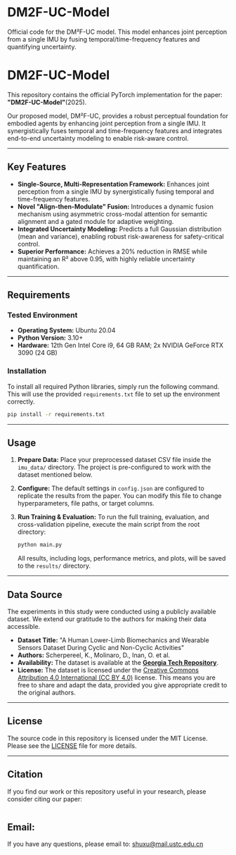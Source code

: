 # DM2F-UC-Model
Official code for the DM²F-UC model. This model enhances joint perception from a single IMU by fusing temporal/time-frequency features and quantifying uncertainty.
# DM2F-UC-Model

This repository contains the official PyTorch implementation for the paper: **"DM2F-UC-Model"**(2025).

Our proposed model, DM²F-UC, provides a robust perceptual foundation for embodied agents by enhancing joint perception from a single IMU. It synergistically fuses temporal and time-frequency features and integrates end-to-end uncertainty modeling to enable risk-aware control.


---

## Key Features

-   **Single-Source, Multi-Representation Framework:** Enhances joint perception from a single IMU by synergistically fusing temporal and time-frequency features.
-   **Novel "Align-then-Modulate" Fusion:** Introduces a dynamic fusion mechanism using asymmetric cross-modal attention for semantic alignment and a gated module for adaptive weighting.
-   **Integrated Uncertainty Modeling:** Predicts a full Gaussian distribution (mean and variance), enabling robust risk-awareness for safety-critical control.
-   **Superior Performance:** Achieves a 20% reduction in RMSE while maintaining an R² above 0.95, with highly reliable uncertainty quantification.

---

## Requirements

### Tested Environment
-   **Operating System:** Ubuntu 20.04
-   **Python Version:** 3.10+
-   **Hardware:** 12th Gen Intel Core i9, 64 GB RAM; 2x NVIDIA GeForce RTX 3090 (24 GB)

### Installation
To install all required Python libraries, simply run the following command. This will use the provided `requirements.txt` file to set up the environment correctly.

```bash
pip install -r requirements.txt
```

---

## Usage

1.  **Prepare Data:** Place your preprocessed dataset CSV file inside the `imu_data/` directory. The project is pre-configured to work with the dataset mentioned below.

2.  **Configure:** The default settings in `config.json` are configured to replicate the results from the paper. You can modify this file to change hyperparameters, file paths, or target columns.

3.  **Run Training & Evaluation:** To run the full training, evaluation, and cross-validation pipeline, execute the main script from the root directory:

    ```bash
    python main.py
    ```
    All results, including logs, performance metrics, and plots, will be saved to the `results/` directory.

---

## Data Source

The experiments in this study were conducted using a publicly available dataset. We extend our gratitude to the authors for making their data accessible.

-   **Dataset Title:** "A Human Lower-Limb Biomechanics and Wearable Sensors Dataset During Cyclic and Non-Cyclic Activities"
-   **Authors:** Scherpereel, K., Molinaro, D., Inan, O. et al.
-   **Availability:** The dataset is available at the [**Georgia Tech Repository**](https://repository.gatech.edu/entities/publication/20860ffb-71fd-4049-a033-cd0ff308339e/).
-   **License:** The dataset is licensed under the [Creative Commons Attribution 4.0 International (CC BY 4.0)](https://creativecommons.org/licenses/by/4.0/) license. This means you are free to share and adapt the data, provided you give appropriate credit to the original authors.

---

## License

The source code in this repository is licensed under the MIT License. Please see the [LICENSE](LICENSE) file for more details.

---

## Citation

If you find our work or this repository useful in your research, please consider citing our paper:

```bibtex

```

## Email:
If you have any questions, please email to: shuxu@mail.ustc.edu.cn
